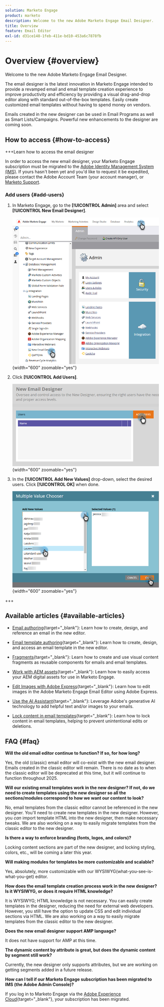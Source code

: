 ```yaml
---
solution: Marketo Engage
product: marketo
description: Welcome to the new Adobe Marketo Engage Email Designer.
title: Overview
feature: Email Editor
exl-id: d31ce148-1feb-411e-bd10-453a6c7878fb
---
```

# Overview {#overview}

Welcome to the new Adobe Marketo Engage Email Designer.

The email designer is the latest innovation in Marketo Engage intended to provide a revamped email and email template creation experience to improve productivity and efficiency by providing a visual drag-and-drop editor along with standard out-of-the-box templates. Easily create customized email templates without having to spend money on vendors. 

Emails created in the new designer can be used in Email Programs as well as Smart Lists/Campaigns. Powerful new enhancements to the designer are coming soon.

## How to access {#how-to-access}

+++Learn how to access the email designer

In order to access the new email designer, your Marketo Engage subscription must be migrated to the [Adobe Identity Management System (IMS)](https://experienceleague.adobe.com/en/docs/marketo/using/product-docs/administration/marketo-with-adobe-identity/adobe-identity-management-overview). If yours hasn't been yet and you'd like to request it be expedited, please contact the Adobe Account Team (your account manager), or [Marketo Support](https://nation.marketo.com/t5/support/ct-p/Support).

### Add users {#add-users}

1. In Marketo Engage, go to the **[!UICONTROL Admin]** area and select **[!UICONTROL New Email Designer]**.

   ![Selecting New Email Designer in the left nav of Admin](assets/overview-1.png){width="600" zoomable="yes"}

1. Click **[!UICONTROL Add Users]**.

   ![Add Users button](assets/overview-2.png){width="600" zoomable="yes"}

1. In the **[!UICONTROL Add New Values]** drop-down, select the desired users. Click **[!UICONTROL OK]** when done.

   ![Choosing users from list](assets/overview-3.png){width="600" zoomable="yes"}

+++

## Available articles {#available-articles}

* [Email authoring](/help/marketo/product-docs/email-marketing/email-designer/email-authoring.md){target="_blank"}: Learn how to create, design, and reference an email in the new editor.

* [Email template authoring](/help/marketo/product-docs/email-marketing/email-designer/email-template-authoring.md){target="_blank"}: Learn how to create, design, and access an email template in the new editor.

* [Fragments](/help/marketo/product-docs/email-marketing/email-designer/fragments.md){target="_blank"}: Learn how to create and use visual content fragments as reusable components for emails and email templates.

* [Work with AEM assets](/help/marketo/product-docs/email-marketing/email-designer/aem-assets.md){target="_blank"}: Learn how to easily access your AEM digital assets for use in Marketo Engage.

* [Edit Images with Adobe Express](/help/marketo/product-docs/email-marketing/email-designer/edit-images-adobe-express.md){target="_blank"}: Learn how to edit images in the Adobe Marketo Engage Email Editor using Adobe Express.

* [Use the AI Assistant](/help/marketo/product-docs/email-marketing/email-designer/ai-assistant.md){target="_blank"}: Leverage Adobe's generative AI technology to add helpful text and/or images to your emails.

* [Lock content in email templates](/help/marketo/product-docs/email-marketing/email-designer/content-locking.md){target="_blank"}: Learn how to lock content in email templates, helping to prevent unintentional edits or deletions.

## FAQ {#faq}

**Will the old email editor continue to function? If so, for how long?**

Yes, the old (classic) email editor will co-exist with the new email designer. Emails created in the classic editor will remain. There is no date as to when the classic editor will be deprecated at this time, but it will continue to function throughout 2025.

**Will our existing email templates work in the new designer? If not, do we need to create templates using the new designer so all the sections/modules correspond to how we want our content to look?**

No, email templates from the classic editor cannot be referenced in the new designer. You'll need to create new templates in the new designer. However, you _can_ import template HTML into the new designer, then make necessary tweaks. We are also working on a way to easily migrate templates from the classic editor to the new designer.

**Is there a way to enforce branding (fonts, logos, and colors)?**

Locking content sections are part of the new designer, and locking styling, colors, etc., will be coming a later this year.

**Will making modules for templates be more customizable and scalable?**

Yes, absolutely, more customizable with our WYSIWYG(what-you-see-is-what-you-get) editor.

**How does the email template creation process work in the new designer? Is it WYSIWYG, or does it require HTML knowledge?**

It is WYSIWYG; HTML knowledge is not necessary. You can easily create
templates in the designer, reducing the need for external web developers. However, you still have the option to update CSS and edit individual sections via HTML. We are also working on a way to easily migrate templates from the classic editor to the new designer.

**Does the new email designer support AMP language?**

It does not have support for AMP at this time.

**The dynamic content by attribute is great, but does the dynamic content by segment still work?**

Currently, the new designer only supports attributes, but we are working on getting segments added in a future release.

**How can I tell if our Marketo Engage subscription has been migrated to IMS (the Adobe Admin Console)?**

If you log in to Marketo Engage via the [Adobe Experience Cloud](https://experiencecloud.adobe.com/){target="_blank"}, your subscription has been migrated.
